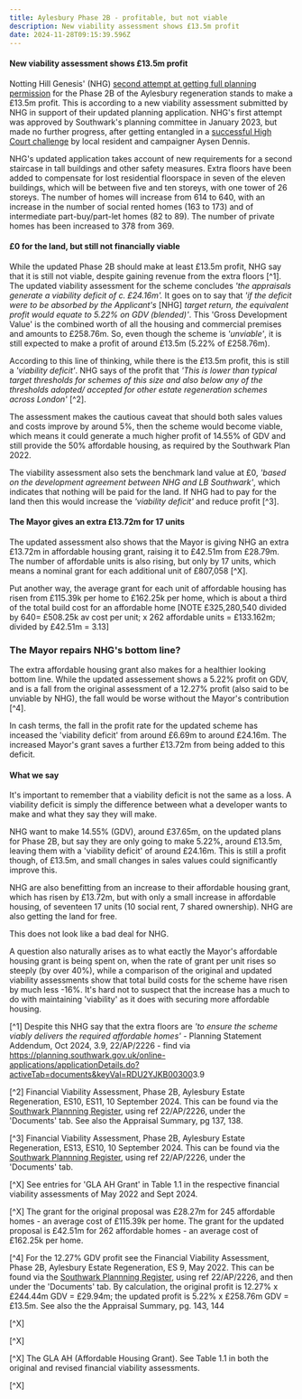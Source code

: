 ```yaml
---
title: Aylesbury Phase 2B - profitable, but not viable
description: New viability assessment shows £13.5m profit
date: 2024-11-28T09:15:39.596Z
---
```

#### New viability assessment shows £13.5m profit

Notting Hill Genesis' (NHG) [second attempt at getting full planning permission](https://www.35percent.org/posts/aylesbury-phase-2b-notting-hill-genesis-try-again/) for the Phase 2B of the Aylesbury regeneration stands to make a £13.5m profit.  This is according to a new viability assessment submitted by NHG in support of their updated planning application.  NHG's first attempt was approved by Southwark's planning committee in January 2023, but made no further progress, after getting entangled in a [successful High Court challenge](https://www.35percent.org/posts/ayllesbury-planning-decision-quashed/) by local resident and campaigner Aysen Dennis.

NHG's updated application takes account of new requirements for a second staircase in tall buildings and other safety measures.  Extra floors have been added to compensate for lost residential floorspace in seven of the eleven buildings, which will be between five and ten storeys, with one tower of 26 storeys.  The number of homes will increase from 614 to 640, with an increase in the number of social rented homes (163 to 173) and of intermediate part-buy/part-let homes (82 to 89). The number of private homes has been increased to 378 from 369.  

#### £0 for the land, but still not financially viable

While the updated Phase 2B should make at least £13.5m profit, NHG say that it is still not viable, despite gaining revenue from the extra floors [^1].  The  updated viability assessment for the scheme concludes *'the appraisals generate a viability deficit of c. £24.16m'.*  It goes on to say that *'if the deficit were to be absorbed by the Applicant's* \[NHG] *target return, the equivalent profit would equate to 5.22% on GDV (blended)'*.  This 'Gross Development Value' is the combined worth of all the housing and commercial premises and amounts to £258.76m.  So, even though the scheme is *'unviable'*, it is still expected to make a profit of around £13.5m (5.22% of £258.76m).

According to this line of thinking, while there is the £13.5m profit, this is still a *'viability deficit'*.  NHG says of the profit that *'This is lower than typical target thresholds for schemes of this size and also below any of the thresholds adopted/ accepted for other estate regeneration schemes across London'* [^2].

The assessment makes the cautious caveat that should both sales values and costs improve by around 5%, then the scheme would become viable, which means it could generate a much higher profit of 14.55% of GDV and still provide the 50% affordable housing, as required by the Southwark Plan 2022. 

The viability assessment also sets the benchmark land value at £0, *'based on the development agreement between NHG and LB Southwark'*, which indicates that nothing will be paid for the land.  If NHG had to pay for the land then this would increase the *'viability deficit'* and reduce profit [^3].

#### The Mayor gives an extra £13.72m for 17 units

The updated assessment also shows that the Mayor is giving NHG an extra £13.72m in affordable housing grant, raising it to £42.51m from £28.79m.  The number of affordable units is also rising, but only by 17 units, which means a nominal grant for each additional unit of £807,058 [^X].

Put another way, the average grant for each unit of affordable housing has risen from £115.39k per home to £162.25k per home, which is about a third of the total build cost for an affordable home \[NOTE £325,280,540 divided by 640= £508.25k av cost per unit; x 262 affordable units = £133.162m; divided by £42.51m = 3.13]

### The Mayor repairs NHG's bottom line?

The extra affordable housing grant also makes for a healthier looking bottom line.  While the updated assessement shows a 5.22% profit on GDV, and is a fall from the original assessment of a 12.27% profit (also said to be unviable by NHG), the fall would be worse without the Mayor's contribution [^4].

In cash terms, the fall in the profit rate for the updated scheme has inceased the 'viability deficit' from around £6.69m to around £24.16m.  The increased Mayor's grant saves a further £13.72m from being added to this deficit.

#### What we say

It's important to remember that a viability deficit is not the same as a loss.  A viability deficit is simply the difference between what a developer wants to make and what they say they will make.

NHG want to make 14.55% (GDV), around £37.65m, on the updated plans for Phase 2B, but say they are only going to make 5.22%, around £13.5m, leaving them with a 'viability deficit' of around £24.16m.  This is still a profit though, of £13.5m, and small changes in sales values could significantly improve this. 

NHG are also benefitting from an increase to their affordable housing grant, which has risen by £13.72m, but with only a small increase in affordable housing, of seventeen 17 units (10 social rent, 7 shared ownership).  NHG are also getting the land for free. 

This does not look like a bad deal for NHG.  

A question also naturally arises as to what eactly the Mayor's affordable housing grant is being spent on, when the rate of grant per unit rises so steeply (by over 40%), while a comparison of the original and updated viability assessments show that total build costs for the scheme have risen by much less -16%.  It's hard not to suspect that the increase has a much to do with maintaining 'viability' as it does with securing more affordable housing.

[^1] Despite this NHG say that the extra floors are *'to ensure the scheme viably delivers the required affordable homes' -* Planning Statement Addendum, Oct 2024, 3.9, 22/AP/2226 - find via <https://planning.southwark.gov.uk/online-applications/applicationDetails.do?activeTab=documents&keyVal=RDU2YJKB00300>3.9

[^2] Financial Viability Assessment, Phase 2B, Aylesbury Estate Regeneration, ES10, ES11, 10 September 2024. This can be found via the [Southwark Plannning Register](https://planning.southwark.gov.uk/online-applications/), using ref 22/AP/2226, under the 'Documents' tab.   See also the Appraisal Summary, pg 137, 138.

[^3] Financial Viability Assessment, Phase 2B, Aylesbury Estate Regeneration, ES13, ES10, 10 September 2024. This can be found via the [Southwark Plannning Register](https://planning.southwark.gov.uk/online-applications/), using ref 22/AP/2226, under the 'Documents' tab.

[^X] See entries for 'GLA AH Grant' in Table 1.1 in the respective financial viability assessments of May 2022 and Sept 2024.

[^X] The grant for the original proposal was £28.27m for 245 affordable homes - an average cost of £115.39k per home.  The grant for the updated proposal is £42.51m for 262 affordable homes - an average cost of £162.25k per home.  

[^4] For the 12.27% GDV profit see the Financial Viability Assessment, Phase 2B, Aylesbury Estate Regeneration, ES 9, May 2022. This can be found via the [Southwark Plannning Register](https://planning.southwark.gov.uk/online-applications/), using ref 22/AP/2226, and then under the 'Documents' tab.  By calculation, the original profit is 12.27% x £244.44m GDV = £29.94m; the updated profit is 5.22% x £258.76m GDV = £13.5m.  See also the the Appraisal Summary, pg. 143, 144

[^X] 

[^X] 

[^X] The GLA AH (Affordable Housing Grant). See Table 1.1 in both the original and revised financial viability assessments.

[^X]